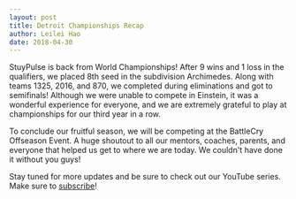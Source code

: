 ```yaml
---
layout: post
title: Detroit Championships Recap
author: Leilei Hao
date: 2018-04-30
---
```

StuyPulse is back from World Championships!
After 9 wins and 1 loss in the qualifiers, we placed 8th seed in the subdivision Archimedes.
Along with teams 1325, 2016, and 870, we completed during eliminations and got to semifinals!
Although we were unable to compete in Einstein, it was a wonderful experience for everyone, and we are extremely grateful to play at championships for our third year in a row.

To conclude our fruitful season, we will be competing at the BattleCry Offseason Event.
A huge shoutout to all our mentors, coaches, parents, and everyone that helped us get to where we are today.
We couldn't have done it without you guys!

Stay tuned for more updates and be sure to check out our YouTube series. Make sure to [subscribe](https://www.youtube.com/channel/UCDJr7RUmFfHAXjDg7jaCP5g)!
